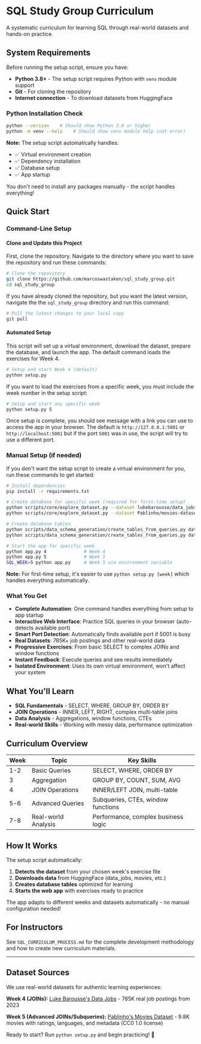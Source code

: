 # SQL Study Group Curriculum

A systematic curriculum for learning SQL through real-world datasets and hands-on practice.

## System Requirements

Before running the setup script, ensure you have:

- **Python 3.8+** - The setup script requires Python with `venv` module support
- **Git** - For cloning the repository
- **Internet connection** - To download datasets from HuggingFace

### Python Installation Check
```bash
python --version    # Should show Python 3.8 or higher
python -m venv --help    # Should show venv module help (not error)
```

**Note:** The setup script automatically handles:
- ✅ Virtual environment creation
- ✅ Dependency installation
- ✅ Database setup
- ✅ App startup

You don't need to install any packages manually - the script handles everything!

## Quick Start

### Command-Line Setup

#### Clone and Update this Project

First, clone the repository. Navigate to the directory where you want to save the repository and run these commands:

```bash
# Clone the repository
git clone https://github.com/marcoswastaken/sql_study_group.git
cd sql_study_group
```

If you have already cloned the repository, but you want the latest version, navigate the the `sql_study_group` directory and run this command:
```bash
# Pull the latest changes to your local copy
git pull
```

#### Automated Setup

This script will set up a virtual environment, download the dataset, prepare the database, and launch the app. The default command loads the exercises for Week 4.

```bash
# Setup and start Week 4 (default)
python setup.py
```

If you want to load the exercises from a specific week, you must include the week number in the setup script:

```bash
# Setup and start any specific week
python setup.py 5
```

Once setup is complete, you should see message with a link you can use to access the app in your browser. The default is `http://127.0.0.1:5001` or `http://localhost:5001` but if the port `5001` was in use, the script will try to use a different port.


### Manual Setup (if needed)

If you don't want the setup script to create a virtual environment for you, run these commands to get started:

```bash
# Install dependencies
pip install -r requirements.txt

# Create database for specific week (required for first-time setup)
python scripts/core/explore_dataset.py --dataset lukebarousse/data_jobs --create-database     # Week 4
python scripts/core/explore_dataset.py --dataset Pablinho/movies-dataset --create-database  # Week 5

# Create database tables
python scripts/data_schema_generation/create_tables_from_queries.py data_jobs                # Week 4
python scripts/data_schema_generation/create_tables_from_queries.py data_movies_dataset     # Week 5

# Start the app for specific week
python app.py 4              # Week 4
python app.py 5              # Week 5
SQL_WEEK=5 python app.py     # Week 5 via environment variable
```

**Note:** For first-time setup, it's easier to use `python setup.py [week]` which handles everything automatically.

### What You Get

- **Complete Automation**: One command handles everything from setup to app startup
- **Interactive Web Interface**: Practice SQL queries in your browser (auto-detects available port)
- **Smart Port Detection**: Automatically finds available port if 5001 is busy
- **Real Datasets**: 785K+ job postings and other real-world data
- **Progressive Exercises**: From basic SELECT to complex JOINs and window functions
- **Instant Feedback**: Execute queries and see results immediately
- **Isolated Environment**: Uses its own virtual environment, won't affect your system

## What You'll Learn

- **SQL Fundamentals** - SELECT, WHERE, GROUP BY, ORDER BY
- **JOIN Operations** - INNER, LEFT, RIGHT, complex multi-table joins
- **Data Analysis** - Aggregations, window functions, CTEs
- **Real-world Skills** - Working with messy data, performance optimization

## Curriculum Overview

| Week | Topic | Key Skills |
|------|-------|------------|
| 1-2 | Basic Queries | SELECT, WHERE, ORDER BY |
| 3 | Aggregation | GROUP BY, COUNT, SUM, AVG |
| 4 | JOIN Operations | INNER/LEFT JOIN, multi-table |
| 5-6 | Advanced Queries | Subqueries, CTEs, window functions |
| 7-8 | Real-world Analysis | Performance, complex business logic |

## How It Works

The setup script automatically:

1. **Detects the dataset** from your chosen week's exercise file
2. **Downloads data** from HuggingFace (data_jobs, movies, etc.)
3. **Creates database tables** optimized for learning
4. **Starts the web app** with exercises ready to practice

The app adapts to different weeks and datasets automatically - no manual configuration needed!

## For Instructors

See `SQL_CURRICULUM_PROCESS.md` for the complete development methodology and how to create new curriculum materials.

---

## Dataset Sources

We use real-world datasets for authentic learning experiences:

**Week 4 (JOINs):** [Luke Barousse's Data Jobs](https://huggingface.co/datasets/lukebarousse/data_jobs) - 785K real job postings from 2023

**Week 5 (Advanced JOINs/Subqueries):** [Pablinho's Movies Dataset](https://huggingface.co/datasets/Pablinho/movies-dataset) - 9.8K movies with ratings, languages, and metadata (CC0 1.0 license)

Ready to start? Run `python setup.py` and begin practicing! 🚀
